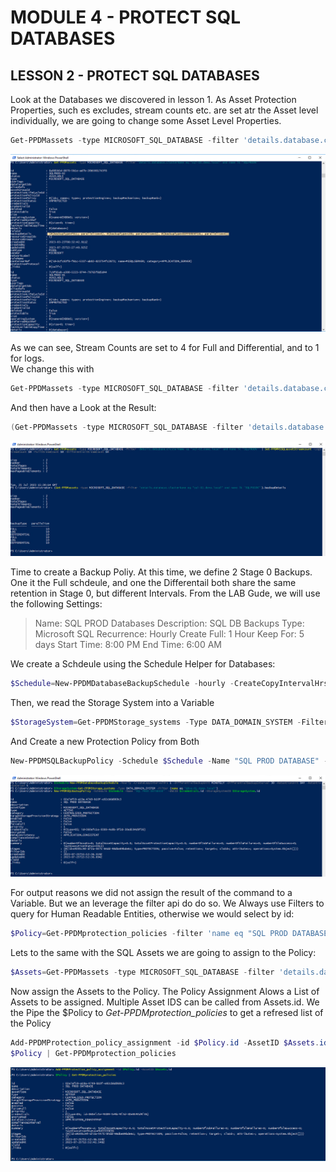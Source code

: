 # MODULE 4 - PROTECT SQL DATABASES

## LESSON 2 - PROTECT SQL DATABASES

Look at the Databases we discovered in lesson 1. As Asset Protection Properties, such es excludes, stream counts etc. are set atr the Asset level individually, we are going to change some Asset Level Properties. 

```Powershell
Get-PPDMassets -type MICROSOFT_SQL_DATABASE -filter 'details.database.clusterName eq "sql-02.demo.local"' | ft
```

![Alt text](image-49.png)

As we can see, Stream Counts are set to 4 for Full and Differential, and to 1 for logs.  
We change this with

```Powershell
Get-PPDMassets -type MICROSOFT_SQL_DATABASE -filter 'details.database.clusterName eq "sql-02.demo.local" and name lk "SQLPROD%"' | Set-PPDMMSSQLassetStreamcount -LogStreamCount 10 -FullStreamCount 10 -DifferentialStreamCount 10
```

And then have a Look at the Result:
```Powershell
(Get-PPDMassets -type MICROSOFT_SQL_DATABASE -filter 'details.database.clusterName eq "sql-02.demo.local" and name lk "SQLPROD%"').backupDetails
```

![Alt text](image-50.png)

Time to create a Backup Poliy. At this time, we define 2 Stage 0 Backups. One it the Full schdeule, and one the Differentail both share the same retention in Stage 0, but different Intervals.
From the LAB Gude, we will use the following Settings:
>Name: SQL PROD Databases
>Description: SQL DB Backups
>Type: Microsoft SQL
>Recurrence: Hourly
>Create Full: 1 Hour
>Keep For: 5 days
>Start Time: 8:00 PM
>End Time:  6:00 AM

We create a Schdeule using the Schedule Helper for Databases:

```Powershell
$Schedule=New-PPDMDatabaseBackupSchedule -hourly -CreateCopyIntervalHrs 1 -DifferentialBackupUnit MINUTELY -DifferentialBackupInterval 30 -RetentionUnit DAY -RetentionInterval 5
```

Then, we read the Storage System into a Variable

```Powershell
$StorageSystem=Get-PPDMStorage_systems -Type DATA_DOMAIN_SYSTEM -Filter {name eq "ddve-01.demo.local"}
```

And Create a new Protection Policy from Both

```Powershell
New-PPDMSQLBackupPolicy -Schedule $Schedule -Name "SQL PROD DATABASE" -Description "SQL DB Backups" -dbCID $credentials.id -StorageSystemID $StorageSystem.id
```

![Alt text](image-51.png)


For output reasons we did not assign the result of the command  to a Variable. But we an leverage the filter api do do so. We Always use Filters to query for Human Readable Entities, otherwise we would select by id:

```Powershell
$Policy=Get-PPDMprotection_policies -filter 'name eq "SQL PROD DATABASE"'
```

Lets to the same with the SQL Assets we are going to assign to the Policy:

```Powershell
$Assets=Get-PPDMassets -type MICROSOFT_SQL_DATABASE -filter 'details.database.clusterName eq "sql-02.demo.local" and name lk "SQLPROD%"'
```

Now assign the Assets to the Policy. The Policy Assignment Alows a List of Assets to be assigned. Multiple Asset IDS can be called from Assets.id. We the Pipe the $Policy to *Get-PPDMprotection_policies* to get a refresed list of the Policy

```Powershell
Add-PPDMProtection_policy_assignment -id $Policy.id -AssetID $Assets.id
$Policy | Get-PPDMprotection_policies
```

![Alt text](image-52.png)
